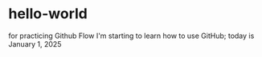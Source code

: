# hello-world
for practicing Github Flow 
I'm starting to learn how to use GitHub; today is January 1, 2025
